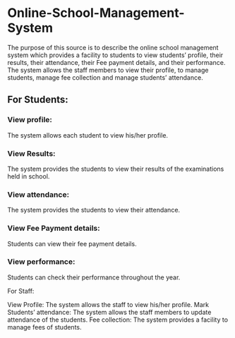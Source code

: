 # Online-School-Management-System
The purpose of this source is to describe the online school management system which provides a facility to students to view students’ profile, their results, their attendance, their Fee payment details, and their performance. The system allows the staff members to view their profile, to manage students, manage fee collection and manage students’ attendance.

## For Students:

### View profile:
  The system allows each student to view his/her profile.
### View Results:
  The system provides the students to view their results of the examinations held in school.
### View attendance:
  The system provides the students to view their attendance.
### View Fee Payment details:
  Students can view their fee payment details.
### View performance:
  Students can check their performance throughout the year.


For Staff:
	
View Profile:
The system allows the staff to view his/her profile.
Mark Students’ attendance:
The system allows the staff members to update attendance of the students.
Fee collection:
The system provides a facility to manage fees of students.
